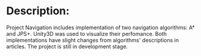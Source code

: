 # Description:

Project Navigation includes implementation of two navigation algorithms: A* and JPS+. 
Unity3D was used to visualize their perfomance.
Both implementations have slight changes from algorithms' descriptions in articles.
The project is still in development stage.
